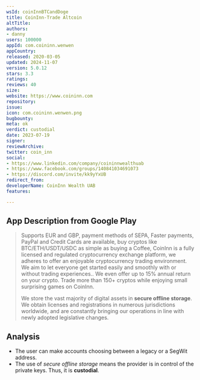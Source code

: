```yaml
---
wsId: coinInnBTCandDoge
title: CoinInn-Trade Altcoin
altTitle: 
authors:
- danny
users: 100000
appId: com.coininn.wenwen
appCountry: 
released: 2020-03-05
updated: 2024-11-07
version: 5.0.12
stars: 3.3
ratings: 
reviews: 40
size: 
website: https://www.coininn.com
repository: 
issue: 
icon: com.coininn.wenwen.png
bugbounty: 
meta: ok
verdict: custodial
date: 2023-07-19
signer: 
reviewArchive: 
twitter: coin_inn
social:
- https://www.linkedin.com/company/coininnwealthuab
- https://www.facebook.com/groups/140841034691073
- https://discord.com/invite/kk9yYxUB
redirect_from: 
developerName: CoinInn Wealth UAB
features: 

---
```


## App Description from Google Play

> Supports EUR and GBP, payment methods of SEPA, Faster payments, PayPal and Credit Cards are available, buy cryptos like BTC/ETH/USDT/USDC as simple as buying a Coffee, CoinInn is a fully licensed and regulated cryptocurrency exchange platform, we adheres to offer an enjoyable cryptocurrency trading environment. We aim to let everyone get started easily and smoothly with or without trading experiences.. We even offer up to 15% annual return on your crypto. Trade more than 150+ cryptos while enjoying small surprising games on CoinInn.
>
> We store the vast majority of digital assets in **secure offline storage**. We obtain licenses and registrations in numerous jurisdictions worldwide, and are constantly bringing our operations in line with newly adopted legislative changes.

## Analysis

- The user can make accounts choosing between a legacy or a SegWit address.
- The use of *secure offline storage* means the provider is in control of the private keys. Thus, it is **custodial**.